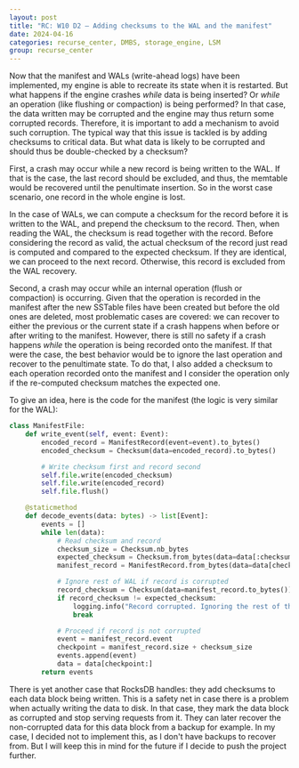 ```yaml
---
layout: post
title: "RC: W10 D2 — Adding checksums to the WAL and the manifest"
date: 2024-04-16
categories: recurse_center, DMBS, storage_engine, LSM
group: recurse_center
---
```


Now that the manifest and WALs (write-ahead logs) have been implemented, my engine is able to recreate its state when it
is restarted.
But what happens if the engine crashes _while_ data is being inserted? Or _while_ an operation (like flushing or
compaction) is being performed?
In that case, the data written may be corrupted and the engine may thus return some corrupted records.
Therefore, it is important to add a mechanism to avoid such corruption.
The typical way that this issue is tackled is by adding checksums to critical data.
But what data is likely to be corrupted and should thus be double-checked by a checksum?

First, a crash may occur while a new record is being written to the WAL.
If that is the case, the last record should be excluded, and thus, the memtable would be recovered until the penultimate
insertion. So in the worst case scenario, one record in the whole engine is lost.

In the case of WALs, we can compute a checksum for the record before it is written to the WAL, and prepend the checksum
to the record.
Then, when reading the WAL, the checksum is read together with the record.
Before considering the record as valid, the actual checksum of the record just read is computed and compared to the
expected checksum.
If they are identical, we can proceed to the next record.
Otherwise, this record is excluded from the WAL recovery.

Second, a crash may occur while an internal operation (flush or compaction) is occurring.
Given that the operation is recorded in the manifest after the new SSTable files have been created but before the
old ones are deleted, most problematic cases are covered: we can recover to either the previous or the current state if
a crash happens when before or after writing to the manifest.
However, there is still no safety if a crash happens _while_ the operation is being recorded onto the manifest.
If that were the case, the best behavior would be to ignore the last operation and recover to the penultimate state.
To do that, I also added a checksum to each operation recorded onto the manifest and I consider the operation only if
the re-computed checksum matches the expected one.

To give an idea, here is the code for the manifest (the logic is very similar for the WAL):

```python
class ManifestFile:
    def write_event(self, event: Event):
        encoded_record = ManifestRecord(event=event).to_bytes()
        encoded_checksum = Checksum(data=encoded_record).to_bytes()

        # Write checksum first and record second
        self.file.write(encoded_checksum)
        self.file.write(encoded_record)
        self.file.flush()

    @staticmethod
    def decode_events(data: bytes) -> list[Event]:
        events = []
        while len(data):
            # Read checksum and record
            checksum_size = Checksum.nb_bytes
            expected_checksum = Checksum.from_bytes(data=data[:checksum_size])
            manifest_record = ManifestRecord.from_bytes(data=data[checksum_size:])

            # Ignore rest of WAL if record is corrupted
            record_checksum = Checksum(data=manifest_record.to_bytes())
            if record_checksum != expected_checksum:
                logging.info("Record corrupted. Ignoring the rest of the WAL")
                break

            # Proceed if record is not corrupted
            event = manifest_record.event
            checkpoint = manifest_record.size + checksum_size
            events.append(event)
            data = data[checkpoint:]
        return events
```

There is yet another case that RocksDB handles: they add checksums to each data block being written.
This is a safety net in case there is a problem when actually writing the data to disk.
In that case, they mark the data block as corrupted and stop serving requests from it.
They can later recover the non-corrupted data for this data block from a backup for example.
In my case, I decided not to implement this, as I don't have backups to recover from.
But I will keep this in mind for the future if I decide to push the project further.
